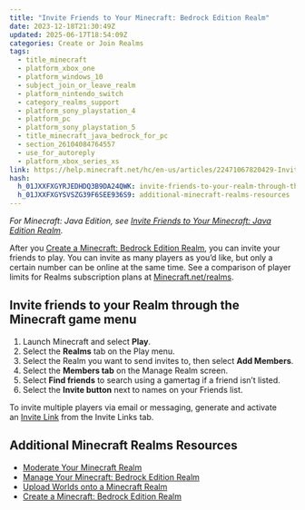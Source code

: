```yaml
---
title: "Invite Friends to Your Minecraft: Bedrock Edition Realm"
date: 2023-12-18T21:30:49Z
updated: 2025-06-17T18:54:09Z
categories: Create or Join Realms
tags:
  - title_minecraft
  - platform_xbox_one
  - platform_windows_10
  - subject_join_or_leave_realm
  - platform_nintendo_switch
  - category_realms_support
  - platform_sony_playstation_4
  - platform_pc
  - platform_sony_playstation_5
  - title_minecraft_java_bedrock_for_pc
  - section_26104084764557
  - use_for_autoreply
  - platform_xbox_series_xs
link: https://help.minecraft.net/hc/en-us/articles/22471067820429-Invite-Friends-to-Your-Minecraft-Bedrock-Edition-Realm
hash:
  h_01JXXFXGYRJEDHDQ3B9DA24QWK: invite-friends-to-your-realm-through-the-minecraft-game-menu
  h_01JXXFXGYSVSZG39F6SEE936S9: additional-minecraft-realms-resources
---
```


*For Minecraft: Java Edition, see *[Invite Friends to Your Minecraft: Java Edition Realm](./Invite-Friends-to-Your-Minecraft-Java-Edition-Realm.md)*.*

After you [Create a Minecraft: Bedrock Edition Realm](./Create-a-Minecraft-Bedrock-Edition-Realm.md), you can invite your friends to play. You can invite as many players as you’d like, but only a certain number can be online at the same time. See a comparison of player limits for Realms subscription plans at [Minecraft.net/realms](https://minecraft.net/realms).

## Invite friends to your Realm through the Minecraft game menu

1.  Launch Minecraft and select **Play**.
2.  Select the **Realms** tab on the Play menu.
3.  Select the Realm you want to send invites to, then select **Add Members**.
4.  Select the **Members tab** on the Manage Realm screen.
5.  Select **Find friends** to search using a gamertag if a friend isn’t listed.
6.  Select the **Invite button** next to names on your Friends list.

To invite multiple players via email or messaging, generate and activate an [Invite Link](../Manage-Realms-Settings-Worlds/Manage-Invite-Links-for-Minecraft-Bedrock-Edition-Realms.md) from the Invite Links tab.

## Additional Minecraft Realms Resources

- [Moderate Your Minecraft Realm](../Manage-Realms-Settings-Worlds/Moderate-Your-Minecraft-Realm.md)
- [Manage Your Minecraft: Bedrock Edition Realm](../Manage-Realms-Settings-Worlds/Manage-Your-Minecraft-Bedrock-Edition-Realm.md)
- [Upload Worlds onto a Minecraft Realm](../Manage-Realms-Settings-Worlds/Upload-Worlds-onto-a-Minecraft-Realm.md)
- [Create a Minecraft: Bedrock Edition Realm](./Create-a-Minecraft-Bedrock-Edition-Realm.md)
